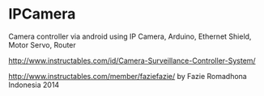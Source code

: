 IPCamera
========

Camera controller via android
using IP Camera, Arduino, Ethernet Shield, Motor Servo, Router

http://www.instructables.com/id/Camera-Surveillance-Controller-System/



http://www.instructables.com/member/faziefazie/
by Fazie Romadhona
Indonesia
2014
